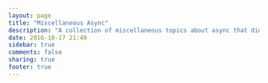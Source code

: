 ```yaml
---
layout: page
title: "Miscellaneous Async"
description: "A collection of miscellaneous topics about async that didn't fit on the other pages."
date: 2016-10-17 21:49
sidebar: true
comments: false
sharing: true
footer: true
---
```


<script>
window.location = 'http://developers.home-assistant.io/docs/en/asyncio_index.html';
</script>